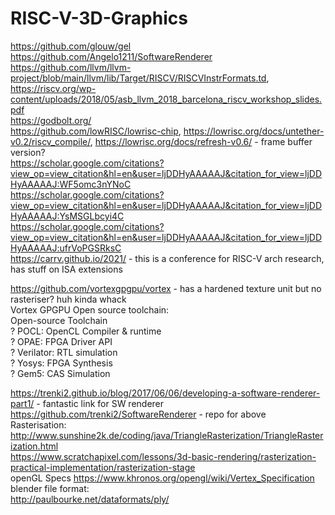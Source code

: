 # RISC-V-3D-Graphics
https://github.com/glouw/gel <br />
https://github.com/Angelo1211/SoftwareRenderer <br />
https://github.com/llvm/llvm-project/blob/main/llvm/lib/Target/RISCV/RISCVInstrFormats.td, https://riscv.org/wp-content/uploads/2018/05/asb_llvm_2018_barcelona_riscv_workshop_slides.pdf <br />
https://godbolt.org/ <br />
https://github.com/lowRISC/lowrisc-chip, https://lowrisc.org/docs/untether-v0.2/riscv_compile/, https://lowrisc.org/docs/refresh-v0.6/ - frame buffer version? <br />
https://scholar.google.com/citations?view_op=view_citation&hl=en&user=ljDDHyAAAAAJ&citation_for_view=ljDDHyAAAAAJ:WF5omc3nYNoC <br />
https://scholar.google.com/citations?view_op=view_citation&hl=en&user=ljDDHyAAAAAJ&citation_for_view=ljDDHyAAAAAJ:YsMSGLbcyi4C <br />
https://scholar.google.com/citations?view_op=view_citation&hl=en&user=ljDDHyAAAAAJ&citation_for_view=ljDDHyAAAAAJ:ufrVoPGSRksC <br />
https://carrv.github.io/2021/ - this is a conference for RISC-V arch research, has stuff on ISA extensions <br />

https://github.com/vortexgpgpu/vortex - has a hardened texture unit but no rasteriser? huh kinda whack <br />
Vortex GPGPU Open source toolchain: <br />
Open-source Toolchain <br />
? POCL: OpenCL Compiler & runtime <br />
? OPAE: FPGA Driver API <br />
? Verilator: RTL simulation <br />
? Yosys: FPGA Synthesis <br />
? Gem5: CAS Simulation <br />

https://trenki2.github.io/blog/2017/06/06/developing-a-software-renderer-part1/ - fantastic link for SW renderer<br />
https://github.com/trenki2/SoftwareRenderer - repo for above <br />
Rasterisation: <br />
http://www.sunshine2k.de/coding/java/TriangleRasterization/TriangleRasterization.html <br />
https://www.scratchapixel.com/lessons/3d-basic-rendering/rasterization-practical-implementation/rasterization-stage <br />
openGL Specs
https://www.khronos.org/opengl/wiki/Vertex_Specification <br />
blender file format: <br />
http://paulbourke.net/dataformats/ply/ <br />
